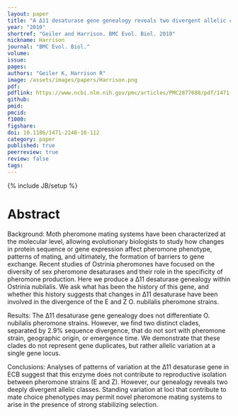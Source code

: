```yaml
---
layout: paper
title: "A Δ11 desaturase gene genealogy reveals two divergent allelic classes within the European corn borer"
year: "2010"
shortref: "Geiler and Harrison. BMC Evol. Biol. 2010"
nickname: Harrison
journal: "BMC Evol. Biol."
volume: 
issue: 
pages: 
authors: "Geiler K, Harrison R"
image: /assets/images/papers/Harrison.png
pdf: 
pdflink: https://www.ncbi.nlm.nih.gov/pmc/articles/PMC2877688/pdf/1471-2148-10-112.pdf
github: 
pmid: 
pmcid: 
f1000: 
figshare: 
doi: 10.1186/1471-2148-10-112
category: paper
published: true
peerreview: true
review: false
tags: 
---
```

{% include JB/setup %}

# Abstract 

Background: Moth pheromone mating systems have been characterized at the molecular level, allowing evolutionary biologists to study how changes in protein sequence or gene expression affect pheromone phenotype, patterns of mating, and ultimately, the formation of barriers to gene exchange. Recent studies of Ostrinia pheromones have focused on the diversity of sex pheromone desaturases and their role in the specificity of pheromone production. Here we produce a Δ11 desaturase genealogy within Ostrinia nubilalis. We ask what has been the history of this gene, and whether this history suggests that changes in Δ11 desaturase have been involved in the divergence of the E and Z O. nubilalis pheromone strains.

Results: The Δ11 desaturase gene genealogy does not differentiate O. nubilalis pheromone strains. However, we find two distinct clades, separated by 2.9% sequence divergence, that do not sort with pheromone strain, geographic origin, or emergence time. We demonstrate that these clades do not represent gene duplicates, but rather allelic variation at a single gene locus.

Conclusions: Analyses of patterns of variation at the Δ11 desaturase gene in ECB suggest that this enzyme does not contribute to reproductive isolation between pheromone strains (E and Z). However, our genealogy reveals two deeply divergent allelic classes. Standing variation at loci that contribute to mate choice phenotypes may permit novel pheromone mating systems to arise in the presence of strong stabilizing selection.